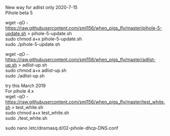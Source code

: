 New way for adlist only 2020-7-15  
Pihole beta 5

wget -qO - https://raw.githubusercontent.com/sml156/when_pigs_fly/master/pihole-5-update.sh > pihole-5-update.sh  
sudo chmod a+x pihole-5-update.sh  
sudo ./pihole-5-update.sh  

wget -qO - https://raw.githubusercontent.com/sml156/when_pigs_fly/master/adlist-up.sh > adlist-up.sh  
sudo chmod a+x adlist-up.sh  
sudo ./adlist-up.sh


try this March 2019  
For pihole 4.x  
wget -qO - https://raw.githubusercontent.com/sml156/when_pigs_fly/master/test_white.sh > test_white.sh  
sudo chmod a+x test_white.sh  
sudo ./test_white.sh  


sudo nano /etc/dnsmasq.d/02-pihole-dhcp-DNS.conf
